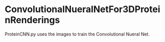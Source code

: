 # ConvolutionalNueralNetFor3DProteinRenderings
ProteinCNN.py uses the images to train the Convolutional Nueral Net.
